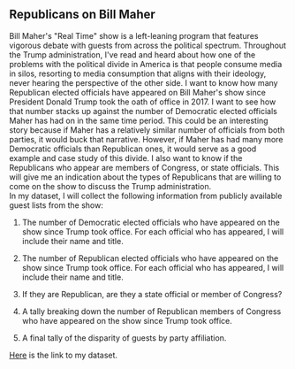 ## Republicans on Bill Maher 

Bill Maher's "Real Time" show is a left-leaning program that features vigorous debate with guests from across the political spectrum. Throughout the Trump administration, I've read and heard about how one of the problems with the political divide in America is that people consume media in silos, resorting to media consumption that aligns with their ideology, never hearing the perspective of the other side. I want to know how many Republican elected officials have appeared on Bill Maher's show since President Donald Trump took the oath of office in 2017. I want to see how that number stacks up against the number of Democratic elected officials Maher has had on in the same time period. This could be an interesting story because if Maher has a relatively similar number of officials from both parties, it would buck that narrative. However, if Maher has had many more Democratic officials than Republican ones, it would serve as a good example and case study of this divide. I also want to know if the Republicans who appear are members of Congress, or state officials. This will give me an indication about the types of Republicans that are willing to come on the show to discuss the Trump administration.  
In my dataset, I will collect the following information from publicly available guest lists from the show: 

1. The number of Democratic elected officials who have appeared on the show since Trump took office. For each official who has appeared, I will include their name and title.

2. The number of Republican elected officials who have appeared on the show since Trump took office. For each official who has appeared, I will include their name and title.

3. If they are Republican, are they a state official or member of Congress? 

4. A tally breaking down the number of Republican members of Congress who have appeared on the show since Trump took office.  

5. A final tally of the disparity of guests by party affiliation. 

[Here](https://docs.google.com/spreadsheets/d/1meeWaO6uiA5mbuJ1xS_XnrNaD91uWEYLBbGExypxywQ/edit?usp=sharing) is the link to my dataset.
